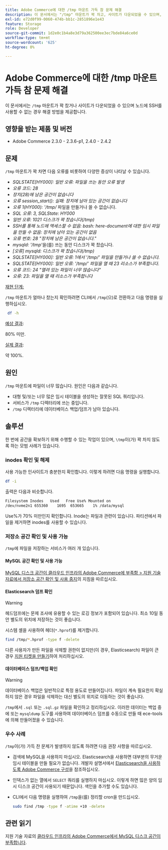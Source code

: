 ```yaml
---
title: Adobe Commerce에 대한 /tmp 마운트 가득 참 문제 해결
description: 이 문서에서는 "/tmp" 마운트가 꽉 차고, 사이트가 다운되었을 수 있으며, 노드에 SSH를 수행할 수 없는 경우에 대한 해결 방법을 제공합니다.
exl-id: e72d0f99-0060-474b-bb1c-2851896e1e43
feature: Storage
role: Developer
source-git-commit: 1d2e0c1b4a8e3d79a362500ee3ec7bde84a6ce0d
workflow-type: tm+mt
source-wordcount: '625'
ht-degree: 0%

---
```


# Adobe Commerce에 대한 /tmp 마운트 가득 참 문제 해결

이 문서에서는 `/tmp` 마운트가 꽉 찼거나 사이트가 다운되었을 수 있으며 노드에 SSH를 사용할 수 없는 경우 해결 방법을 제공합니다.

## 영향을 받는 제품 및 버전

* Adobe Commerce 2.3.0 - 2.3.6-p1, 2.4.0 - 2.4.2

## 문제

`/tmp` 마운트가 꽉 차면 다음 오류를 비롯하여 다양한 증상이 나타날 수 있습니다.

* *SQLSTATE[HY000]: 일반 오류: 파일을 쓰는 동안 오류 발생*
* *오류 코드: 28*
* *장치(28)에 남은 공간이 없습니다*
* *오류 session_start(): 실패: 장치에 남아 있는 공간이 없습니다*
* *오류 1(HY000): &#39;/tmp/* 파일을 만들거나 쓸 수 없습니다.
* *SQL 오류: 3, SQLState: HY000*
* *일반 오류: 1021 디스크가 꽉 찼습니다(/tmp)*
* *SSH를 통해 노드에 액세스할 수 없음:*
  *bash: here-document에 대한 임시 파일을 만들 수 없음: 장치에 남아 있는 공간이 없음*
* *오류 번호: 28 &quot;장치에 남은 공간이 없습니다.&quot;*
* *mysqld: &#39;/tmp&#39;*&#x200B;을(를) 쓰는 동안 디스크가 꽉 찼습니다.
* *[오류] mysqld: 디스크가 꽉 찼습니다(/tmp)*
* *SQLSTATE[HY000]: 일반 오류: 1에서 &#39;/tmp/&#39; 파일을 만들거나 쓸 수 없습니다.*
* *SQLSTATE[HY000]: 일반 오류: &#39;/tmp/&#39; 파일을 열 때 23 리소스가 부족합니다.*
* *오류 코드: 24 &quot;열려 있는 파일이 너무 많습니다&quot;*
* *오류: 23: 파일을 열 때 리소스가 부족합니다*


<u>재현 단계:</u>

`/tmp` 마운트가 얼마나 찼는지 확인하려면 CLI에서 `/tmp`(으)로 전환하고 다음 명령을 실행하십시오.

```bash
 df -h
```

<u>예상 결과</u>:

80% 미만.

<u>실제 결과</u>:

약 100%.

## 원인

`/tmp` 마운트에 파일이 너무 많습니다. 원인은 다음과 같습니다.

* 대형 및/또는 너무 많은 임시 테이블을 생성하는 잘못된 SQL 쿼리입니다.
* 서비스가 `/tmp` 디렉터리에 쓰는 중입니다.
* `/tmp` 디렉터리에 데이터베이스 백업/덤프가 남아 있습니다.

## 솔루션

한 번에 공간을 확보하기 위해 수행할 수 있는 작업이 있으며, `\tmp`이(가) 꽉 차지 않도록 하는 모범 사례가 있습니다.

### inodes 확인 및 해제

사용 가능한 인사이트가 충분한지 확인합니다. 이렇게 하려면 다음 명령을 실행합니다.

```bash
df -i
```

출력은 다음과 비슷합니다.

```bash
Filesystem Inodes   Used   Free Use% Mounted on
/dev/nvme2n1 655360    1695  653665    1% /data/mysql
```

Use%가 70% 미만인지 확인합니다. Inode는 파일과 관련이 있습니다. 파티션에서 파일을 제거하면 inodes를 사용할 수 있습니다.

### 저장소 공간 확인 및 사용 가능

`/tmp`에 파일을 저장하는 서비스가 여러 개 있습니다.

#### MySQL 공간 확인 및 사용 가능

[MySQL 디스크 공간이 클라우드 인프라의 Adobe Commerce에 부족함 > 지원 기술 자료에서 저장소 공간 확인 및 사용 중지](/help/troubleshooting/database/mysql-disk-space-is-low-on-magento-commerce-cloud.md#check_and_free)의 지침을 따르십시오.

#### Elasticsearch 덤프 확인

>[!WARNING]
>
>헤드덤프에는 문제 조사에 유용할 수 있는 로깅 정보가 포함되어 있습니다. 최소 10일 동안 별도의 위치에 저장하는 것이 좋습니다.

시스템 셸을 사용하여 헤더(`*.hprof`)를 제거합니다.

```bash
find /tmp/*.hprof -type f -delete
```

다른 사용자가 만든 파일을 삭제할 권한이 없지만(이 경우, Elasticsearch) 파일이 큰 경우 [지원 티켓을 만들기](/help/help-center-guide/help-center/magento-help-center-user-guide.md#submit-ticket)하여 처리하십시오.

#### 데이터베이스 덤프/백업 확인

>[!WARNING]
>
>데이터베이스 백업은 일반적으로 특정 용도로 만들어집니다. 파일이 계속 필요한지 확실하지 않은 경우 파일을 삭제하는 대신 별도의 위치로 이동하는 것이 좋습니다.

`/tmp`에서 `.sql` 또는 `.sql.gz` 파일을 확인하고 정리하십시오. 이러한 데이터는 백업 중에 또는 `mysqldump` 도구를 사용하여 데이터베이스 덤프를 수동으로 만들 때 ece-tools에 의해 만들어졌을 수 있습니다.

### 우수 사례

`/tmp`이(가) 가득 찬 문제가 발생하지 않도록 하려면 다음 권장 사항을 따르십시오.

* 검색에 MySQL을 사용하지 마십시오. Elasticsearch을 사용하면 대부분의 무거운 임시 테이블을 만들 필요가 없습니다. 개발자 설명서에서 [Elasticsearch을 사용하도록 Adobe Commerce 구성](https://devdocs.magento.com/guides/v2.2/config-guide/elasticsearch/configure-magento.html)을 참조하십시오.
* 인덱스가 없는 열에서 `SELECT` 쿼리를 실행하지 마십시오. 이렇게 하면 많은 양의 임시 디스크 공간이 사용되기 때문입니다. 색인을 추가할 수도 있습니다.
* CLI에서 다음 명령을 실행하여 `/tmp`을(를) 정리할 cron을 만드십시오.

  ```bash
  sudo find /tmp -type f -atime +10 -delete
  ```

## 관련 읽기

지원 기술 자료의 [클라우드 인프라의 Adobe Commerce에서 MySQL 디스크 공간이 부족합니다](/help/troubleshooting/database/mysql-disk-space-is-low-on-magento-commerce-cloud.md).
